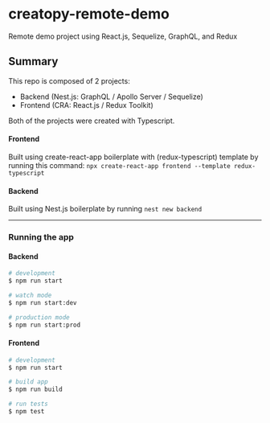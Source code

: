 # creatopy-remote-demo

Remote demo project using React.js, Sequelize, GraphQL, and Redux

## Summary

This repo is composed of 2 projects:

- Backend (Nest.js: GraphQL / Apollo Server / Sequelize)
- Frontend (CRA: React.js / Redux Toolkit)

Both of the projects were created with Typescript.

#### Frontend
Built using create-react-app boilerplate with (redux-typescript) template by running this command:
`npx create-react-app frontend --template redux-typescript`

#### Backend
Built using Nest.js boilerplate by running
`nest new backend`

***

### Running the app

#### Backend

```bash
# development
$ npm run start

# watch mode
$ npm run start:dev

# production mode
$ npm run start:prod
```

#### Frontend

```bash
# development
$ npm run start

# build app
$ npm run build

# run tests
$ npm test
```
